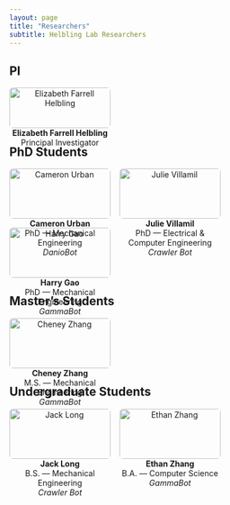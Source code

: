 ```yaml
---
layout: page
title: "Researchers"
subtitle: Helbling Lab Researchers
---
```


## PI
<div style="display:flex;flex-wrap:wrap;gap:16px;">
  <div style="width:180px;text-align:center;">
    <img src="{{ '/assets/img/headshots/efh.jpg' | relative_url }}" alt="Elizabeth Farrell Helbling" style="width:100%;height:auto;border-radius:6px;">
    <div><strong>Elizabeth Farrell Helbling</strong><br><span>Principal Investigator</span></div>
  </div>
</div>

## PhD Students
<div style="display:flex;flex-wrap:wrap;gap:16px;">
  <div style="width:180px;text-align:center;">
    <img src="{{ '/assets/img/headshots/cameron_urban.jpg' | relative_url }}" alt="Cameron Urban" style="width:100%;height:auto;border-radius:6px;">
    <div><strong>Cameron Urban</strong><br><span>PhD — Mechanical Engineering</span><br><em>DanioBot</em></div>
  </div>
  <div style="width:180px;text-align:center;">
    <img src="{{ '/assets/img/headshots/julie_villamil.png' | relative_url }}" alt="Julie Villamil" style="width:100%;height:auto;border-radius:6px;">
    <div><strong>Julie Villamil</strong><br><span>PhD — Electrical & Computer Engineering</span><br><em>Crawler Bot</em></div>
  </div>
  <div style="width:180px;text-align:center;">
    <img src="{{ '/assets/img/headshots/harry_gao.jpg' | relative_url }}" alt="Harry Gao" style="width:100%;height:auto;border-radius:6px;">
    <div><strong>Harry Gao</strong><br><span>PhD — Mechanical Engineering</span><br><em>GammaBot</em></div>
  </div>
</div>

## Master’s Students
<div style="display:flex;flex-wrap:wrap;gap:16px;">
  <div style="width:180px;text-align:center;">
    <img src="{{ '/assets/img/headshots/cheney_zhang.jpg' | relative_url }}" alt="Cheney Zhang" style="width:100%;height:auto;border-radius:6px;">
    <div><strong>Cheney Zhang</strong><br><span>M.S. — Mechanical Engineering</span><br><em>GammaBot</em></div>
  </div>
</div>

## Undergraduate Students
<div style="display:flex;flex-wrap:wrap;gap:16px;">
  <div style="width:180px;text-align:center;">
    <img src="{{ '/assets/img/headshots/jack_long.jpg' | relative_url }}" alt="Jack Long" style="width:100%;height:auto;border-radius:6px;">
    <div><strong>Jack Long</strong><br><span>B.S. — Mechanical Engineering</span><br><em>Crawler Bot</em></div>
  </div>
  <div style="width:180px;text-align:center;">
    <img src="{{ '/assets/img/headshots/ethan_zhang.jpg' | relative_url }}" alt="Ethan Zhang" style="width:100%;height:auto;border-radius:6px;">
    <div><strong>Ethan Zhang</strong><br><span>B.A. — Computer Science</span><br><em>GammaBot</em></div>
  </div>
</div>
